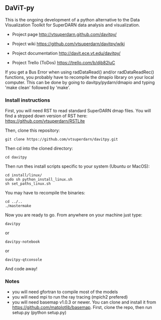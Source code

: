 ## DaViT-py

This is the ongoing development of a python alternative to the Data Visualization Toolkit for SuperDARN data analysis and visualization.

* Project page
http://vtsuperdarn.github.com/davitpy/

* Project wiki
https://github.com/vtsuperdarn/davitpy/wiki

* Project documentation
http://davit.ece.vt.edu/davitpy/

* Project Trello (ToDos)
https://trello.com/b/djb82luC

If you get a Bus Error when using radDataRead() and/or radDataReadRec() functions, you probably have to recompile the dmapio library on your local computer.  This can be done by going to davitpy/pydarn/dmapio and typing 'make clean' followed by 'make'.

### Install instructions

First, you will need RST to read standard SuperDARN dmap files. You will find a strpped down version of RST here: https://github.com/vtsuperdarn/RSTLite

Then, clone this repository:

    git clone https://github.com/vtsuperdarn/davitpy.git
    
Then cd into the cloned directory:

    cd davitpy
    
Then run thes install scripts specific to your system (Ubuntu or MacOS):

    cd install/linux/
    sudo sh python_install_linux.sh
    sh set_paths_linux.sh
    
You may have to recompile the binaries:

    cd ../..
    ./mastermake
    
Now you are ready to go. From anywhere on your machine just type:

    davitpy

or 

    davitpy-notebook

or
 
    davitpy-qtconsole
    
And code away!

### Notes

* you will need gfortran to compile most of the models
* you will need mpi to run the ray tracing (mpich2 prefered)
* you will need basemap v1.0.3 or newer. You can clone and install it from <https://github.com/matplotlib/basemap>.  First, clone the repo, then run setup.py (python setup.py)
